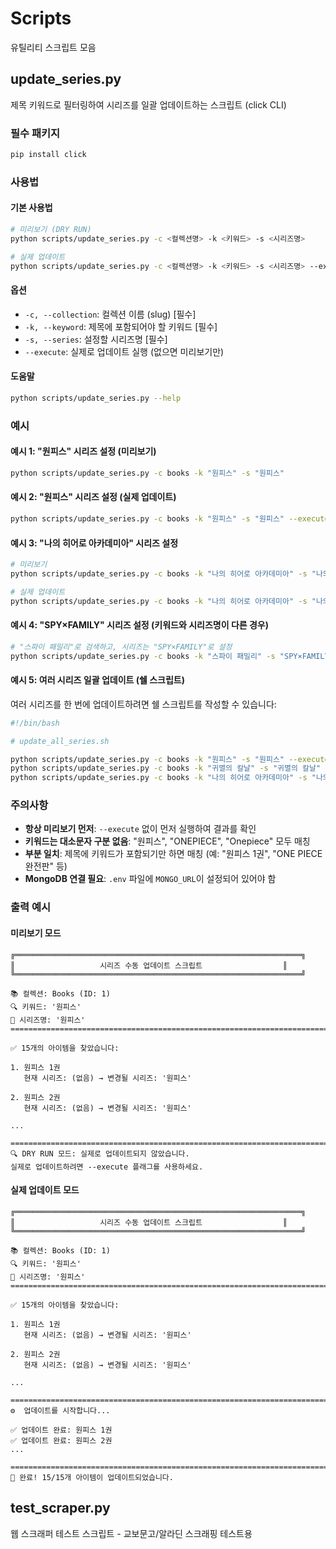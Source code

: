# Scripts

유틸리티 스크립트 모음

## update_series.py

제목 키워드로 필터링하여 시리즈를 일괄 업데이트하는 스크립트 (click CLI)

### 필수 패키지

```bash
pip install click
```

### 사용법

#### 기본 사용법

```bash
# 미리보기 (DRY RUN)
python scripts/update_series.py -c <컬렉션명> -k <키워드> -s <시리즈명>

# 실제 업데이트
python scripts/update_series.py -c <컬렉션명> -k <키워드> -s <시리즈명> --execute
```

#### 옵션

- `-c, --collection`: 컬렉션 이름 (slug) [필수]
- `-k, --keyword`: 제목에 포함되어야 할 키워드 [필수]
- `-s, --series`: 설정할 시리즈명 [필수]
- `--execute`: 실제로 업데이트 실행 (없으면 미리보기만)

#### 도움말

```bash
python scripts/update_series.py --help
```

### 예시

#### 예시 1: "원피스" 시리즈 설정 (미리보기)

```bash
python scripts/update_series.py -c books -k "원피스" -s "원피스"
```

#### 예시 2: "원피스" 시리즈 설정 (실제 업데이트)

```bash
python scripts/update_series.py -c books -k "원피스" -s "원피스" --execute
```

#### 예시 3: "나의 히어로 아카데미아" 시리즈 설정

```bash
# 미리보기
python scripts/update_series.py -c books -k "나의 히어로 아카데미아" -s "나의 히어로 아카데미아"

# 실제 업데이트
python scripts/update_series.py -c books -k "나의 히어로 아카데미아" -s "나의 히어로 아카데미아" --execute
```

#### 예시 4: "SPY×FAMILY" 시리즈 설정 (키워드와 시리즈명이 다른 경우)

```bash
# "스파이 패밀리"로 검색하고, 시리즈는 "SPY×FAMILY"로 설정
python scripts/update_series.py -c books -k "스파이 패밀리" -s "SPY×FAMILY" --execute
```

#### 예시 5: 여러 시리즈 일괄 업데이트 (쉘 스크립트)

여러 시리즈를 한 번에 업데이트하려면 쉘 스크립트를 작성할 수 있습니다:

```bash
#!/bin/bash

# update_all_series.sh

python scripts/update_series.py -c books -k "원피스" -s "원피스" --execute
python scripts/update_series.py -c books -k "귀멸의 칼날" -s "귀멸의 칼날" --execute
python scripts/update_series.py -c books -k "나의 히어로 아카데미아" -s "나의 히어로 아카데미아" --execute
```

### 주의사항

- **항상 미리보기 먼저**: `--execute` 없이 먼저 실행하여 결과를 확인
- **키워드는 대소문자 구분 없음**: "원피스", "ONEPIECE", "Onepiece" 모두 매칭
- **부분 일치**: 제목에 키워드가 포함되기만 하면 매칭 (예: "원피스 1권", "ONE PIECE 완전판" 등)
- **MongoDB 연결 필요**: `.env` 파일에 `MONGO_URL`이 설정되어 있어야 함

### 출력 예시

#### 미리보기 모드

```
╔════════════════════════════════════════════════════════════════╗
║                   시리즈 수동 업데이트 스크립트                  ║
╚════════════════════════════════════════════════════════════════╝

📚 컬렉션: Books (ID: 1)
🔍 키워드: '원피스'
📖 시리즈명: '원피스'
================================================================================

✅ 15개의 아이템을 찾았습니다:

1. 원피스 1권
   현재 시리즈: (없음) → 변경될 시리즈: '원피스'

2. 원피스 2권
   현재 시리즈: (없음) → 변경될 시리즈: '원피스'

...

================================================================================
🔍 DRY RUN 모드: 실제로 업데이트되지 않았습니다.
실제로 업데이트하려면 --execute 플래그를 사용하세요.
```

#### 실제 업데이트 모드

```
╔════════════════════════════════════════════════════════════════╗
║                   시리즈 수동 업데이트 스크립트                  ║
╚════════════════════════════════════════════════════════════════╝

📚 컬렉션: Books (ID: 1)
🔍 키워드: '원피스'
📖 시리즈명: '원피스'
================================================================================

✅ 15개의 아이템을 찾았습니다:

1. 원피스 1권
   현재 시리즈: (없음) → 변경될 시리즈: '원피스'

2. 원피스 2권
   현재 시리즈: (없음) → 변경될 시리즈: '원피스'

...

================================================================================
⚙️  업데이트를 시작합니다...

✅ 업데이트 완료: 원피스 1권
✅ 업데이트 완료: 원피스 2권
...

================================================================================
🎉 완료! 15/15개 아이템이 업데이트되었습니다.
```

## test_scraper.py

웹 스크래퍼 테스트 스크립트 - 교보문고/알라딘 스크래핑 테스트용
